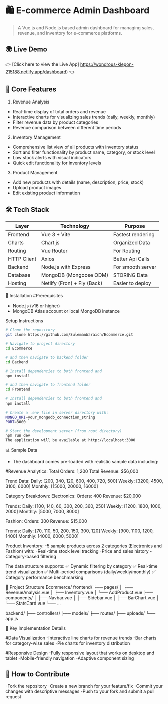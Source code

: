 # 🛍️ E-commerce Admin Dashboard

> A Vue.js and Node.js based admin dashboard for managing sales, revenue, and inventory for e-commerce platforms.

## 🌍 Live Demo  
👉 [Click here to view the Live App] https://wondrous-klepon-215188.netlify.app/dashboard) 👈

## 📌 Core Features
1. Revenue Analysis
- Real-time display of total orders and revenue
- Interactive charts for visualizing sales trends (daily, weekly, monthly)
- Filter revenue data by product categories
- Revenue comparison between different time periods

2. Inventory Management
- Comprehensive list view of all products with inventory status
- Sort and filter functionality by product name, category, or stock level
- Low stock alerts with visual indicators
- Quick edit functionality for inventory levels

3. Product Management
- Add new products with details (name, description, price, stock)
- Upload product images
- Edit existing product information

## 🛠️ Tech Stack

| Layer       | Technology                     | Purpose                     |
|-------------|--------------------------------|------------------------------|
| Frontend    | Vue 3 + Vite                   | Fastest rendering            |
| Charts      | Chart.js                       | Organized Data               |
| Routing     | Vue Router                     | For Routing                  |
| HTTP Client | Axios                          | Better Api Calls             |
| Backend     | Node.js with Express           | For smooth server            |
| Database    | MongoDB (Mongoose ODM)         | STORING Data                 |
| Hosting     | Netlify (Fron) + Fly (Back)    | Easier to deploy             |

🚀 Installation
#Prerequisites
- Node.js (v16 or higher)
- MongoDB Atlas account or local MongoDB instance

Setup Instructions
```bash
# Clone the repository
git clone https://github.com/SulemanWaraich/Ecommerce.git

# Navigate to project directory
cd Ecommerce

# and then navigate to backend folder
cd Backend

# Install dependencies to both frontend and 
npm install

# and then navigate to frontend folder
cd Frontend

# Install dependencies to both frontend and 
npm install

# Create a .env file in server directory with:
MONGO_URI=your_mongodb_connection_string
PORT=3000

# Start the development server (from root directory)
npm run dev
The application will be available at http://localhost:3000
```

📊 Sample Data
- The dashboard comes pre-loaded with realistic sample data including:

#Revenue Analytics:
Total Orders: 1,200
Total Revenue: $56,000

Trend Data:
Daily: [200, 340, 120, 600, 400, 720, 500]
Weekly: [3200, 4500, 3100, 6000]
Monthly: [15000, 20000, 16000]

Category Breakdown:
Electronics:
Orders: 400
Revenue: $20,000

Trends:
Daily: [100, 140, 60, 300, 200, 360, 250]
Weekly: [1200, 1800, 1000, 2000]
Monthly: [5000, 7000, 8000]

Fashion:
Orders: 300
Revenue: $15,000

Trends:
Daily: [70, 110, 50, 200, 150, 300, 120]
Weekly: [900, 1100, 1200, 1400]
Monthly: [4000, 6000, 5000]

Product Inventory:
-5 sample products across 2 categories (Electronics and Fashion) with:
-Real-time stock level tracking
-Price and sales history
-Category-based filtering

The data structure supports:
✅ Dynamic filtering by category
✅ Real-time trend visualization
✅ Multi-period comparisons (daily/weekly/monthly)
✅ Category performance benchmarking

🔧 Project Structure
Ecommerce/
frontend/
  ├── pages/
  │   ├── RevenueAnalysis.vue
  │   ├── Inventory.vue
  │   └── AddProduct.vue
  ├── components/
  │   ├── Navbar.vue
  │   ├── Sidebar.vue
  │   ├── BarChart.vue
  │   └── StatsCard.vue
  └── ...

backend/
  ├── controllers/
  ├── models/
  ├── routes/
  ├── uploads/
  └── app.js
  
📌 Key Implementation Details

#Data Visualization
-Interactive line charts for revenue trends
-Bar charts for category-wise sales
-Pie charts for inventory distribution

#Responsive Design
-Fully responsive layout that works on desktop and tablet
-Mobile-friendly navigation
-Adaptive component sizing

## 🤝 How to Contribute
-Fork the repository
-Create a new branch for your feature/fix
-Commit your changes with descriptive messages
-Push to your fork and submit a pull request
